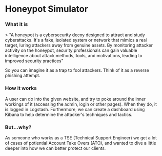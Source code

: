<h1>Honeypot Simulator</h1>

<h3>What it is</h3>
 > "A honeypot is a cybersecurity decoy designed to attract and study cyberattacks. It's a fake, isolated system or network that mimics a real target, luring attackers away from genuine assets. By monitoring attacker activity on the honeypot, security professionals can gain valuable intelligence about attack methods, tools, and motivations, leading to improved security practices"

 

So you can imagine it as a trap to fool attackers. Think of it as a reverse phishing attempt.

<h3>How it works</h3>
A user can do into the given website, and try to poke around the inner workings of it (accessing the admin, login or other pages). When they do, it is logged in Logstash. Furthermore, we can create a dashboard using Kibana to help determine the attacker's techniques and tactics.

<h3>But...why?</h3>
As  someone who works as a TSE (Technical Support Engineer) we get a lot of cases of potiential Account Take Overs (ATO), and wanted to dive a little deeper into how we can better protect our clients.
